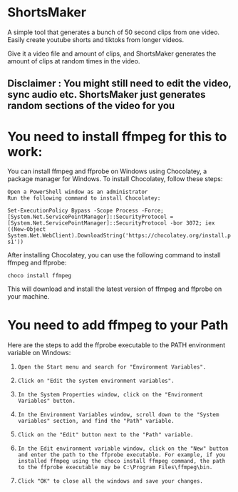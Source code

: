 # ShortsMaker
A simple tool that generates a bunch of 50 second clips from one video. Easily create youtube shorts and tiktoks from longer videos. 

Give it a video file and amount of clips, and ShortsMaker generates the amount of clips at random times in the video.

## Disclaimer : You might still need to edit the video, sync audio etc. ShortsMaker just generates random sections of the video for you

# You need to install ffmpeg for this to work:

You can install ffmpeg and ffprobe on Windows using Chocolatey, a package manager for Windows. To install Chocolatey, follow these steps:

    Open a PowerShell window as an administrator
    Run the following command to install Chocolatey:

`Set-ExecutionPolicy Bypass -Scope Process -Force; [System.Net.ServicePointManager]::SecurityProtocol = [System.Net.ServicePointManager]::SecurityProtocol -bor 3072; iex ((New-Object System.Net.WebClient).DownloadString('https://chocolatey.org/install.ps1'))`

After installing Chocolatey, you can use the following command to install ffmpeg and ffprobe:

`choco install ffmpeg`

This will download and install the latest version of ffmpeg and ffprobe on your machine. 


# You need to add ffmpeg to your Path

Here are the steps to add the ffprobe executable to the PATH environment variable on Windows:

1.     Open the Start menu and search for "Environment Variables".
2.     Click on "Edit the system environment variables".
3.     In the System Properties window, click on the "Environment Variables" button.
4.     In the Environment Variables window, scroll down to the "System variables" section, and find the "Path" variable.
5.     Click on the "Edit" button next to the "Path" variable.
6.     In the Edit environment variable window, click on the "New" button and enter the path to the ffprobe executable. For example, if you installed ffmpeg using the choco install ffmpeg command, the path to the ffprobe executable may be C:\Program Files\ffmpeg\bin.
7.     Click "OK" to close all the windows and save your changes.
